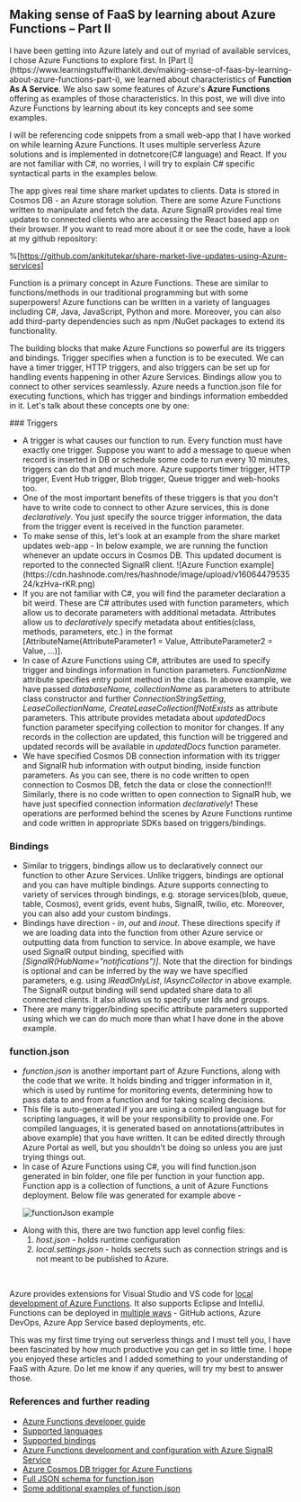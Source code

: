 ## Making sense of FaaS by learning about Azure Functions – Part II

<p>I have been getting into Azure lately and out of myriad of available services, I chose Azure Functions to explore first. In [Part I](https://www.learningstuffwithankit.dev/making-sense-of-faas-by-learning-about-azure-functions-part-i), we learned about characteristics of <strong>Function As A Service</strong>. We also saw some features of Azure's <strong>Azure Functions</strong> offering as examples of those characteristics. In this post, we will dive into Azure Functions by learning about its key concepts and see some examples.</p>
<p>I will be referencing code snippets from a small web-app that I have worked on while learning Azure Functions. It uses multiple serverless Azure solutions and is implemented in dotnetcore(C# language) and React. If you are not familiar with C#, no worries, I will try to explain C# specific syntactical parts in the examples below.</p>
<p>The app gives real time share market updates to clients. Data is stored in Cosmos DB - an Azure storage solution. There are some Azure Functions written to manipulate and fetch the data. Azure SignalR provides real time updates to connected clients who are accessing the React based app on their browser. If you want to read more about it or see the code, have a look at my github repository:</p>

%[https://github.com/ankitutekar/share-market-live-updates-using-Azure-services]

<p>Function is a primary concept in Azure Functions. These are similar to functions/methods in our traditional programming but with some superpowers! Azure functions can be written in a variety of languages including C#, Java, JavaScript, Python and more. Moreover, you can also add third-party dependencies such as npm /NuGet packages to extend its functionality.</p>
<p>The building blocks that make Azure Functions so powerful are its triggers and bindings. Trigger specifies when a function is to be executed. We can have a timer trigger, HTTP triggers, and also triggers can be set up for handling events happening in other Azure Services. Bindings allow you to connect to other services seamlessly. Azure needs a function.json file for executing functions, which has trigger and bindings information embedded in it. Let's talk about these concepts one by one:</p>
### Triggers
<ul>
<li>A trigger is what causes our function to run. Every function must have exactly one trigger. Suppose you want to add a message to queue when record is inserted in DB or schedule some code to run every 10 minutes, triggers can do that and much more. Azure supports timer trigger, HTTP trigger, Event Hub trigger, Blob trigger, Queue trigger and web-hooks too.</li>
<li>One of the most important benefits of these triggers is that you don't have to write code to connect to other Azure services, this is done <i>declaratively</i>. You just specify the source trigger information, the data from the trigger event is received in the function parameter.</li>
<li>To make sense of this, let's look at an example from the share market updates web-app - In below example, we are running the function whenever an update occurs in Cosmos DB. This updated document is reported to the connected SignalR client.
![Azure Function example](https://cdn.hashnode.com/res/hashnode/image/upload/v1606447953524/kzHva-rKR.png)
</li>
<li>If you are not familiar with C#, you will find the parameter declaration a bit weird. These are C# attributes used with function parameters, which allow us to decorate parameters with additional metadata. Attributes allow us to <i>declaratively</i> specify metadata about entities(class, methods, parameters, etc.) in the format [AttributeName(AttributeParameter1 = Value, AttributeParameter2 = Value, ...)].</li>
<li>In case of Azure Functions using C#, attributes are used to specify trigger and bindings information in function parameters. <i>FunctionName</i> attribute specifies entry point method in the class. In above example, we have passed <i>databaseName, collectionName</i> as parameters to attribute class constructor and further <i>ConnectionStringSetting, LeaseCollectionName, CreateLeaseCollectionIfNotExists</i> as attribute parameters. This attribute provides metadata about <i>updatedDocs</i> function parameter specifying collection to monitor for changes. If any records in the collection are updated, this function will be triggered and updated records will be available in <i>updatedDocs</i> function parameter.</li>
<li>
We have specified Cosmos DB connection information with its trigger and SignalR hub information with output binding, inside function parameters. As you can see, there is no code written to open connection to Cosmos DB, fetch the data or close the connection!!! Similarly, there is no code written to open connection to SignalR hub, we have just specified connection information <i>declaratively</i>! These operations are performed behind the scenes by Azure Functions runtime and code written in appropriate SDKs based on triggers/bindings.
</li>
</ul>
<h3>Bindings</h3>
<ul>
<li>Similar to triggers, bindings allow us to declaratively connect our function to other Azure Services. Unlike triggers, bindings are optional and you can have multiple bindings. Azure supports connecting to variety of services through bindings, e.g. storage services(blob, queue, table, Cosmos), event grids, event hubs, SignalR, twilio, etc. Moreover, you can also add your custom bindings.</li>
<li>Bindings have direction - <i>in</i>, <i>out</i> and <i>inout</i>. These directions specify if we are loading data into the function from other Azure service or outputting data from function to service. In above example, we have used SignalR output binding, specified with <i>[SignalR(HubName="notifications")]</i>. Note that the direction for bindings is optional and can be inferred by the way we have specified parameters, e.g. using <i>IReadOnlyList</i>, <i>IAsyncCollector</i> in above example. The SignalR output binding will send updated share data to all connected clients. It also allows us to specify user Ids and groups.</li>
<li>There are many trigger/binding specific attribute parameters supported using which we can do much more than what I have done in the above example.</li>
</ul>
<h3>function.json</h3>
<ul>
<li><i>function.json</i> is another important part of Azure Functions, along with the code that we write. It holds binding and trigger information in it, which is used by runtime for monitoring events, determining how to pass data to and from a function and for taking scaling decisions.</li>
<li>This file is auto-generated if you are using a compiled language but for scripting languages, it will be your responsibility to provide one. For compiled languages, it is generated based on annotations(attributes in above example) that you have written. It can be edited directly through Azure Portal as well, but you shouldn't be doing so unless you are just trying things out.</li>
<li>In case of Azure Functions using C#, you will find function.json generated in bin folder, one file per function in your function app. Function app is a collection of functions, a unit of Azure Functions deployment. Below file was generated for example above -

![functionJson example](https://cdn.hashnode.com/res/hashnode/image/upload/v1606447988307/JSRPSOoZ_.png)
</li>
<li>Along with this, there are two function app level config files:
 <ol><li><i>host.json</i> - holds runtime configuration</li>
 <li><i>local.settings.json</i> - holds secrets such as connection strings and is not meant to be published to Azure.</li></ol></li>
</ul>
<br />
<p>Azure provides extensions for Visual Studio and VS code for <a href="https://docs.microsoft.com/en-us/azure/azure-functions/functions-develop-local" target="_blank">local development of Azure Functions</a>. It also supports Eclipse and IntelliJ. Functions can be deployed in <a href="https://docs.microsoft.com/en-us/azure/azure-functions/functions-deployment-technologies" target="_blank">multiple ways</a> - GitHub actions, Azure DevOps, Azure App Service based deployments, etc.</p>
<p>This was my first time trying out serverless things and I must tell you, I have been fascinated by how much productive you can get in so little time. I hope you enjoyed these articles and I added something to your understanding of FaaS with Azure. Do let me know if any queries, will try my best to answer those.</p>
<h3>References and further reading</h3>
<ul>
<li><a href="https://docs.microsoft.com/en-us/azure/azure-functions/functions-reference" target="_blank">Azure Functions developer guide</a></li>
<li><a href="https://docs.microsoft.com/en-us/azure/azure-functions/supported-languages" target="_blank">Supported languages</a></li>
<li><a href="https://docs.microsoft.com/en-us/azure/azure-functions/functions-triggers-bindings?tabs=csharp#bindings-code-examples" target="_blank">Supported bindings</a></li>
<li><a href="https://docs.microsoft.com/en-us/azure/azure-signalr/signalr-concept-serverless-development-config" target="_blank">Azure Functions development and configuration with Azure SignalR Service</a></li>
<li><a href="https://docs.microsoft.com/en-us/azure/azure-functions/functions-bindings-cosmosdb-v2-trigger?tabs=csharp" target="_blank">Azure Cosmos DB trigger for Azure Functions</a></li>
<li><a href="http://json.schemastore.org/function" target="_blank">Full JSON schema for function.json</a></li>
<li><a href="https://github.com/Azure/azure-functions-host/wiki/function.json" target="_blank">Some additional examples of function.json</a></li>
</ul>
